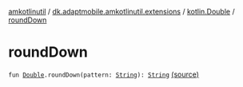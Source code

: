 [amkotlinutil](../../index.md) / [dk.adaptmobile.amkotlinutil.extensions](../index.md) / [kotlin.Double](index.md) / [roundDown](./round-down.md)

# roundDown

`fun `[`Double`](https://kotlinlang.org/api/latest/jvm/stdlib/kotlin/-double/index.html)`.roundDown(pattern: `[`String`](https://kotlinlang.org/api/latest/jvm/stdlib/kotlin/-string/index.html)`): `[`String`](https://kotlinlang.org/api/latest/jvm/stdlib/kotlin/-string/index.html) [(source)](https://github.com/adaptmobile-organization/amkotlinutil/tree/master/amkotlinutil/src/main/java/dk/adaptmobile/amkotlinutil/extensions/DoubleExtensions.kt#L44)